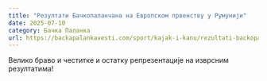 ```yaml
---
title: "Резултати Бачкопаланчана на Европском првенству у Румунији"
date: 2025-07-10
category: Бачка Паланка
url: https://backapalankavesti.com/sport/kajak-i-kanu/rezultati-backopalancana-na-evropskom-prvenstvu-u-rumuniji/
---
```


Велико браво и честитке и остатку репрезентације на изврсним резултатима!

